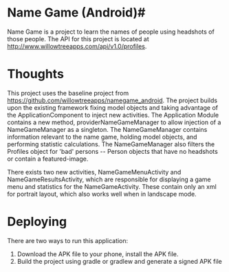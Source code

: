 # Name Game (Android)#
Name Game is a project to learn the names of people using headshots of those people. The API for this project is located at  http://www.willowtreeapps.com/api/v1.0/profiles.

# Thoughts #
This project uses the baseline project from https://github.com/willowtreeapps/namegame_android. The project builds upon the existing framework fixing model objects and taking advantage of the ApplicationComponent to inject new activities. The Application Module contains a new method, providerNameGameManager to allow injection of a NameGameManager as a singleton. The NameGameManager contains information relevant to the name game, holding model objects, and performing statistic calculations. The NameGameManager also filters the Profiles object for 'bad' persons -- Person objects that have no headshots or contain a featured-image.

There exists two new activities, NameGameMenuActivity and NameGameResultsActivity, which are responsible for displaying a game menu and statistics for the NameGameActivity. These contain only an xml for portrait layout, which also works well when in landscape mode.

# Deploying #
There are two ways to run this application:
1. Download the APK file to your phone, install the APK file.
2. Build the project using gradle or gradlew and generate a signed APK file
